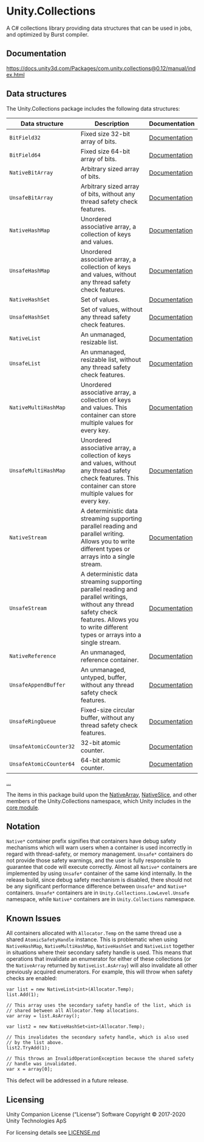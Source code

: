 # Unity.Collections

A C# collections library providing data structures that can be used in jobs, and
optimized by Burst compiler.

## Documentation

https://docs.unity3d.com/Packages/com.unity.collections@0.12/manual/index.html

## Data structures

The Unity.Collections package includes the following data structures:

Data structure          | Description | Documentation
----------------------- | ----------- | -------------
`BitField32`            | Fixed size 32-bit array of bits. | [Documentation](https://docs.unity3d.com/Packages/com.unity.collections@0.12/api/Unity.Collections.BitField32.html)
`BitField64`            | Fixed size 64-bit array of bits. | [Documentation](https://docs.unity3d.com/Packages/com.unity.collections@0.12/api/Unity.Collections.BitField64.html)
`NativeBitArray`        | Arbitrary sized array of bits.   | [Documentation](https://docs.unity3d.com/Packages/com.unity.collections@0.12/api/Unity.Collections.NativeBitArray.html)
`UnsafeBitArray`        | Arbitrary sized array of bits, without any thread safety check features. | [Documentation](https://docs.unity3d.com/Packages/com.unity.collections@0.12/api/Unity.Collections.LowLevel.Unsafe.UnsafeBitArray.html)
`NativeHashMap`         | Unordered associative array, a collection of keys and values. | [Documentation](https://docs.unity3d.com/Packages/com.unity.collections@0.12/api/Unity.Collections.NativeHashMap-2.html)
`UnsafeHashMap`         | Unordered associative array, a collection of keys and values, without any thread safety check features. | [Documentation](https://docs.unity3d.com/Packages/com.unity.collections@0.12/api/Unity.Collections.LowLevel.Unsafe.UnsafeHashMap-2.html)
`NativeHashSet`         | Set of values. | [Documentation](https://docs.unity3d.com/Packages/com.unity.collections@0.12/api/Unity.Collections.NativeHashSet-1.html)
`UnsafeHashSet`         | Set of values, without any thread safety check features. | [Documentation](https://docs.unity3d.com/Packages/com.unity.collections@0.12/api/Unity.Collections.LowLevel.Unsafe.UnsafeHashSet-1.html)
`NativeList`            | An unmanaged, resizable list. | [Documentation](https://docs.unity3d.com/Packages/com.unity.collections@0.12/api/Unity.Collections.NativeList-1.html)
`UnsafeList`            | An unmanaged, resizable list, without any thread safety check features. | [Documentation](https://docs.unity3d.com/Packages/com.unity.collections@0.12/api/Unity.Collections.LowLevel.Unsafe.UnsafeList-1.html)
`NativeMultiHashMap`    | Unordered associative array, a collection of keys and values. This container can store multiple values for every key. | [Documentation](https://docs.unity3d.com/Packages/com.unity.collections@0.12/api/Unity.Collections.NativeMultiHashMap-2.html)
`UnsafeMultiHashMap`    | Unordered associative array, a collection of keys and values, without any thread safety check features. This container can store multiple values for every key. | [Documentation](https://docs.unity3d.com/Packages/com.unity.collections@0.12/api/Unity.Collections.LowLevel.Unsafe.UnsafeMultiHashMap-2.html)
`NativeStream`          | A deterministic data streaming supporting parallel reading and parallel writing. Allows you to write different types or arrays into a single stream. | [Documentation](https://docs.unity3d.com/Packages/com.unity.collections@0.12/api/Unity.Collections.NativeStream.html)
`UnsafeStream`          | A deterministic data streaming supporting parallel reading and parallel writings, without any thread safety check features. Allows you to write different types or arrays into a single stream. | [Documentation](https://docs.unity3d.com/Packages/com.unity.collections@0.12/api/Unity.Collections.LowLevel.Unsafe.UnsafeStream.html)
`NativeReference`       | An unmanaged, reference container. | [Documentation](https://docs.unity3d.com/Packages/com.unity.collections@0.12/api/Unity.Collections.NativeReference-1.html)
`UnsafeAppendBuffer`    | An unmanaged, untyped, buffer, without any thread safety check features. | [Documentation](https://docs.unity3d.com/Packages/com.unity.collections@0.12/api/Unity.Collections.LowLevel.Unsafe.UnsafeAppendBuffer.html)
`UnsafeRingQueue`       | Fixed-size circular buffer, without any thread safety check features. | [Documentation](https://docs.unity3d.com/Packages/com.unity.collections@0.12/api/Unity.Collections.LowLevel.Unsafe.UnsafeRingQueue-1.html)
`UnsafeAtomicCounter32` | 32-bit atomic counter. | [Documentation](https://docs.unity3d.com/Packages/com.unity.collections@0.12/api/Unity.Collections.LowLevel.Unsafe.UnsafeAtomicCounter32.html)
`UnsafeAtomicCounter64` | 64-bit atomic counter. | [Documentation](https://docs.unity3d.com/Packages/com.unity.collections@0.12/api/Unity.Collections.LowLevel.Unsafe.UnsafeAtomicCounter64.html)
[...](https://docs.unity3d.com/Packages/com.unity.collections@0.12/manual/index.html)

The items in this package build upon the [NativeArray<T0>](https://docs.unity3d.com/ScriptReference/Unity.Collections.NativeArray_1),
[NativeSlice<T0>](https://docs.unity3d.com/ScriptReference/Unity.Collections.NativeSlice_1),
and other members of the Unity.Collections namespace, which Unity includes in
the [core module](https://docs.unity3d.com/ScriptReference/UnityEngine.CoreModule).

## Notation

`Native*` container prefix signifies that containers have debug safety mechanisms
which will warn users when a container is used incorrectly in regard with thread-safety,
or memory management. `Unsafe*` containers do not provide those safety warnings, and
the user is fully responsible to guarantee that code will execute correctly. Almost all
`Native*` containers are implemented by using `Unsafe*` container of the same kind
internally. In the release build, since debug safety mechanism is disabled, there
should not be any significant performance difference between `Unsafe*` and `Native*`
containers. `Unsafe*` containers are in `Unity.Collections.LowLevel.Unsafe`
namespace, while `Native*` containers are in `Unity.Collections` namespace.

## Known Issues

All containers allocated with `Allocator.Temp` on the same thread use a shared
`AtomicSafetyHandle` instance. This is problematic when using `NativeHashMap`,
`NativeMultiHashMap`, `NativeHashSet` and `NativeList` together in situations
where their secondary safety handle is used. This means that operations that
invalidate an enumerator for either of these collections (or the `NativeArray`
returned by `NativeList.AsArray`) will also invalidate all other previously
acquired enumerators. For example, this will throw when safety checks are enabled:

```
var list = new NativeList<int>(Allocator.Temp);
list.Add(1);

// This array uses the secondary safety handle of the list, which is
// shared between all Allocator.Temp allocations.
var array = list.AsArray();

var list2 = new NativeHashSet<int>(Allocator.Temp);

// This invalidates the secondary safety handle, which is also used
// by the list above.
list2.TryAdd(1);

// This throws an InvalidOperationException because the shared safety
// handle was invalidated.
var x = array[0];
```
This defect will be addressed in a future release.

## Licensing

Unity Companion License (“License”) Software Copyright © 2017-2020 Unity Technologies ApS

For licensing details see [LICENSE.md](LICENSE.md)
